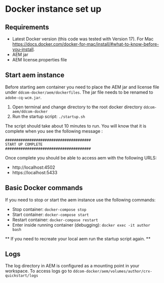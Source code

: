 # Docker instance set up

## Requirements 
- Latest Docker version (this code was tested with Version 17). For Mac https://docs.docker.com/docker-for-mac/install/#what-to-know-before-you-install.
- AEM jar 
- AEM license.properties file

## Start aem instance 
Before starting aem container you need to place the AEM jar and license file under `ddcom-docker/aem/dockerfiles`. The jar file needs to be renamed to `adobe-cq-wcm.jar`.

1. Open terminal and change directory to the root docker directory `ddcom-aem/ddcom-docker`
2. Run the startup script: `./startup.sh`

The script should take about 10 minutes to run. You will know that it is complete when you see the following message :
```
#######################################
START UP COMPLETE
#######################################
```
Once complete you should be able to access aem with the following URLS:
- http://localhost:4502
- https://localhost:5433

## Basic Docker commands 
If you need to stop or start the aem instance use the following commands: 
- Stop container: `docker-compose stop`
- Start container: `docker-compose start`
- Restart container: `docker-compose restart` 
- Enter inside running container (debugging): `docker exec -it author bash` 

** If you need to recreate your local aem run the startup script again. ** 

## Logs 
The log directory in AEM is configured as a mounting point in your workspace. To access logs go to `ddcom-docker/aem/volumes/author/crx-quickstart/logs`